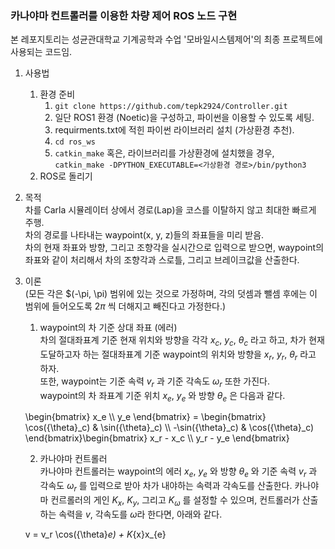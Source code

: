 ### 카나야마 컨트롤러를 이용한 차량 제어 ROS 노드 구현

본 레포지토리는 성균관대학교 기계공학과 수업 '모바일시스템제어'의 최종 프로젝트에 사용되는 코드임.

1. 사용법
    1. 환경 준비
        1. ```git clone https://github.com/tepk2924/Controller.git```
        2. 일단 ROS1 환경 (Noetic)을 구성하고, 파이썬을 이용할 수 있도록 세팅.
        3. requirments.txt에 적힌 파이썬 라이브러리 설치 (가상환경 추천).
        4. ```cd ros_ws```
        5. ```catkin_make``` 혹은, 라이브러리를 가상환경에 설치했을 경우, ```catkin_make -DPYTHON_EXECUTABLE=<가상환경 경로>/bin/python3```
    2. ROS로 돌리기

2. 목적   
차를 Carla 시뮬레이터 상에서 경로(Lap)을 코스를 이탈하지 않고 최대한 빠르게 주행.   
차의 경로를 나타내는 waypoint(x, y, z)들의 좌표들을 미리 받음.   
차의 현재 좌표와 방향, 그리고 조향각을 실시간으로 입력으로 받으면, waypoint의 좌표와 같이 처리해서 차의 조향각과 스로틀, 그리고 브레이크값을 산출한다.

3. 이론   
(모든 각은 $(-\pi, \pi) 범위에 있는 것으로 가정하며, 각의 덧셈과 뺄셈 후에는 이 범위에 들어오도록 $2\pi$ 씩 더해지고 빼진다고 가정한다.)
    1. waypoint의 차 기준 상대 좌표 (에러)   
    차의 절대좌표계 기준 현재 위치와 방향을 각각 $x_c$, $y_c$, ${\theta}_c$ 라고 하고, 차가 현재 도달하고자 하는 절대좌표계 기준 waypoint의 위치와 방향을 $x_r$, $y_r$, ${\theta}_r$ 라고 하자.   
    또한, waypoint는 기준 속력 $v_r$ 과 기준 각속도 ${\omega}_r$ 또한 가진다.   
    waypoint의 차 좌표계 기준 위치 $x_e$, $y_e$ 와 방향 ${\theta}_e$ 은 다음과 같다.   
 
    \begin{bmatrix} x_e \\\ y_e \end{bmatrix} = \begin{bmatrix} \cos({\theta}_c) & \sin({\theta}_c) \\\ -\sin({\theta}_c) & \cos({\theta}_c) \end{bmatrix}\begin{bmatrix} x_r - x_c \\\ y_r - y_e \end{bmatrix}

    2. 카나야마 컨트롤러   
    카나야마 컨트롤러는 waypoint의 에러 $x_e$, $y_e$ 와 방향 ${\theta}_e$ 와 기준 속력 $v_r$ 과 각속도 ${\omega}_r$ 를 입력으로 받아 차가 내야하는 속력과 각속도를 산출한다.
    카나야마 컨르롤러의 게인 $K_x$, $K_y$, 그리고 $K_{\omega}$ 를 설정할 수 있으며, 컨트롤러가 산출하는 속력을 $v$, 각속도를 ${\omega}$라 한다면, 아래와 같다.

    v = v_r \cos({\theta}_e) + K_{x}x_{e}